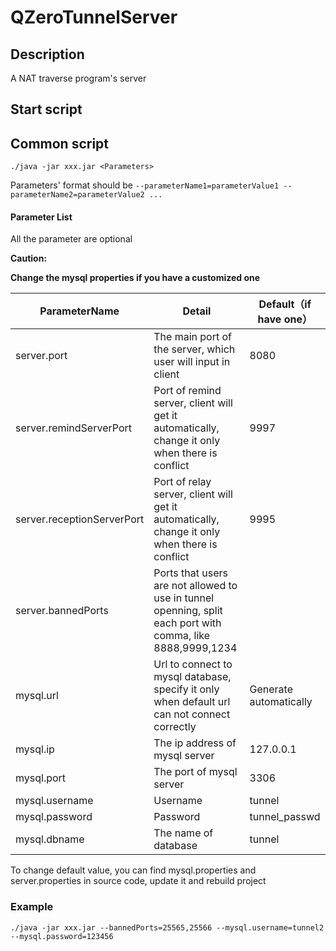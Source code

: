 # QZeroTunnelServer
## Description

A NAT traverse program's server

## Start script

## Common script

```shell
./java -jar xxx.jar <Parameters>
```

Parameters' format should be `--parameterName1=parameterValue1 --parameterName2=parameterValue2 ...`

#### Parameter List

All the parameter are optional

**Caution:**

**Change the mysql properties if you have a customized one**

| ParameterName              | Detail                                                       | Default（if have one） |
| -------------------------- | ------------------------------------------------------------ | ---------------------- |
| server.port                | The main port of the server, which user will input in client | 8080                   |
| server.remindServerPort    | Port of remind server, client will get it automatically, change it only when there is conflict | 9997                   |
| server.receptionServerPort | Port of relay server, client will get it automatically, change it only when there is conflict | 9995                   |
| server.bannedPorts         | Ports that users are not allowed to use in tunnel openning, split each port with comma, like 8888,9999,1234 |                        |
| mysql.url                  | Url to connect to mysql database, specify it only when default url can not connect correctly | Generate automatically |
| mysql.ip                   | The ip address of mysql server                               | 127.0.0.1              |
| mysql.port                 | The port of mysql server                                     | 3306                   |
| mysql.username             | Username                                                     | tunnel                 |
| mysql.password             | Password                                                     | tunnel_passwd          |
| mysql.dbname               | The name of database                                         | tunnel                 |

To change default value, you can find mysql.properties and server.properties in source code, update it and rebuild project

### Example

```shell
./java -jar xxx.jar --bannedPorts=25565,25566 --mysql.username=tunnel2 --mysql.password=123456
```


